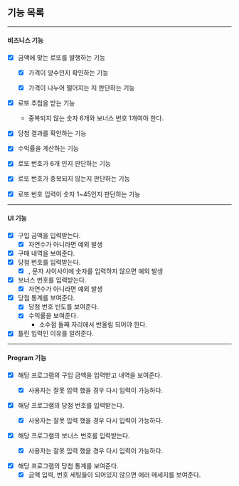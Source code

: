 ## 기능 목록

---

#### 비즈니스 기능

- [x] 금액에 맞는 로또를 발행하는 기능
    - [x] 가격이 양수인지 확인하는 기능
    - [x] 가격이 나누어 떨어지는 지 판단하는 기능


- [x] 로또 추첨을 받는 기능
    - 중복되지 않는 숫자 6개와 보너스 번호 1개여야 한다.


- [x] 당첨 결과를 확인하는 기능


- [x] 수익률을 계산하는 기능


- [x] 로또 번호가 6개 인지 판단하는 기능
- [x] 로또 번호가 중복되지 않는지 판단하는 기능
- [x] 로또 번호 입력이 숫자 1~45인지 판단하는 기능

---

#### UI 기능

- [x] 구입 금액을 입력받는다.
    - [x] 자연수가 아니라면 예외 발생
- [x] 구매 내역을 보여준다.
- [x] 당첨 번호를 입력받는다.
    - [x] , 문자 사이사이에 숫자를 입력하지 않으면 예외 발생
- [x] 보너스 번호를 입력받는다.
    - [x] 자연수가 아니라면 예외 발생
- [x] 당첨 통계를 보여준다.
    - [x] 당첨 번호 빈도를 보여준다.
    - [x] 수익률을 보여준다.
        - 소수점 둘째 자리에서 반올림 되어야 한다.
- [x] 틀린 입력인 이유를 알려준다.

---

#### Program 기능

- [x] 해당 프로그램의 구입 금액을 입력받고 내역을 보여준다.
    - [x] 사용자는 잘못 입력 했을 경우 다시 입력이 가능하다.


- [x] 해당 프로그램의 당첨 번호를 입력받는다.
    - [x] 사용자는 잘못 입력 했을 경우 다시 입력이 가능하다.


- [x] 해당 프로그램의 보너스 번호를 입력받는다.
    - [x] 사용자는 잘못 입력 했을 경우 다시 입력이 가능하다.


- [x] 해당 프로그램의 당첨 통계를 보여준다.
    - [x] 금액 입력, 번호 세팅들이 되어있지 않으면 에러 메세지를 보여준다.